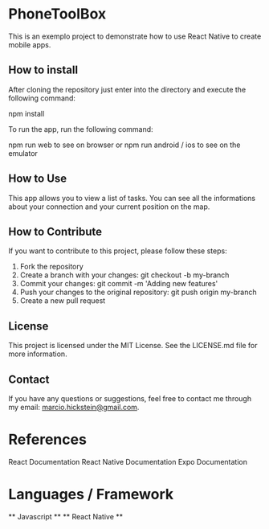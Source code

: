 # PhoneToolBox

This is an exemplo project to demonstrate how to use React Native to create mobile apps.

## How to install

After cloning the repository just enter into the directory and execute the following command:

npm install

To run the app, run the following command:

npm run web to see on browser or npm run android / ios to see on the emulator

## How to Use
This app allows you to view a list of tasks. You can see all the informations about your connection and your current position on the map.

## How to Contribute
If you want to contribute to this project, please follow these steps:

1. Fork the repository
2. Create a branch with your changes: git checkout -b my-branch
3. Commit your changes: git commit -m 'Adding new features'
4. Push your changes to the original repository: git push origin my-branch
5. Create a new pull request

## License
This project is licensed under the MIT License. See the LICENSE.md file for more information.

## Contact
If you have any questions or suggestions, feel free to contact me through my email: marcio.hickstein@gmail.com.

# References
React Documentation
React Native Documentation
Expo Documentation

# Languages / Framework
** Javascript **
** React Native **
